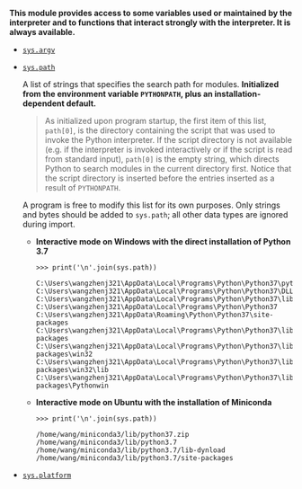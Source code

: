 **This module provides access to some variables used or maintained by the interpreter and to functions that interact strongly with the interpreter. It is always available.**

- [`sys.argv`](https://docs.python.org/3/library/sys.html#sys.argv)

- [`sys.path`](https://docs.python.org/3/library/sys.html#sys.path)

    A list of strings that specifies the search path for modules. **Initialized from the environment variable `PYTHONPATH`, plus an installation-dependent default.**
    
    > As initialized upon program startup, the first item of this list, `path[0]`, is the directory containing the script that was used to invoke the Python interpreter. If the script directory is not available (e.g. if the interpreter is invoked interactively or if the script is read from standard input), `path[0]` is the empty string, which directs Python to search modules in the current directory first. Notice that the script directory is inserted before the entries inserted as a result of `PYTHONPATH`.
    
    A program is free to modify this list for its own purposes. Only strings and bytes should be added to `sys.path`; all other data types are ignored during import.
    
    - **Interactive mode on Windows with the direct installation of Python 3.7**
    
        ```
        >>> print('\n'.join(sys.path))

        C:\Users\wangzhenj321\AppData\Local\Programs\Python\Python37\python37.zip
        C:\Users\wangzhenj321\AppData\Local\Programs\Python\Python37\DLLs
        C:\Users\wangzhenj321\AppData\Local\Programs\Python\Python37\lib
        C:\Users\wangzhenj321\AppData\Local\Programs\Python\Python37
        C:\Users\wangzhenj321\AppData\Roaming\Python\Python37\site-packages
        C:\Users\wangzhenj321\AppData\Local\Programs\Python\Python37\lib\site-packages
        C:\Users\wangzhenj321\AppData\Local\Programs\Python\Python37\lib\site-packages\win32
        C:\Users\wangzhenj321\AppData\Local\Programs\Python\Python37\lib\site-packages\win32\lib
        C:\Users\wangzhenj321\AppData\Local\Programs\Python\Python37\lib\site-packages\Pythonwin
        ```
    
    - **Interactive mode on Ubuntu with the installation of Miniconda**
    
        ```
        >>> print('\n'.join(sys.path))

        /home/wang/miniconda3/lib/python37.zip
        /home/wang/miniconda3/lib/python3.7
        /home/wang/miniconda3/lib/python3.7/lib-dynload
        /home/wang/miniconda3/lib/python3.7/site-packages
        ```

- [`sys.platform`](https://docs.python.org/3/library/sys.html#sys.platform)
